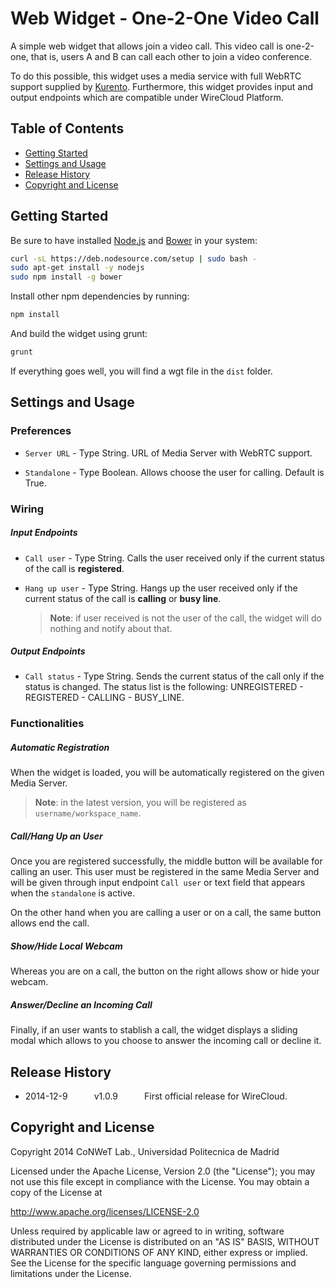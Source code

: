 Web Widget - One-2-One Video Call
=================================

A simple web widget that allows join a video call. This video call is
one-2-one, that is, users A and B can call each other to join a video
conference.

To do this possible, this widget uses a media service with full WebRTC support
supplied by [Kurento](http://www.kurento.org/). Furthermore, this widget
provides input and output endpoints which are compatible under WireCloud Platform.

Table of Contents
-----------------

- [Getting Started](#getting-started)
- [Settings and Usage](#settings-and-usage)
- [Release History](#release-history)
- [Copyright and License](#copyright-and-license)

Getting Started
---------------

Be sure to have installed [Node.js](http://node.js) and
[Bower](http://bower.io) in your system:

```bash
curl -sL https://deb.nodesource.com/setup | sudo bash -
sudo apt-get install -y nodejs
sudo npm install -g bower
```

Install other npm dependencies by running:

```bash
npm install
```

And build the widget using grunt:

```bash
grunt
```

If everything goes well, you will find a wgt file in the `dist` folder.

Settings and Usage
-----

### Preferences

- `Server URL` - Type String. URL of Media Server with WebRTC support.

- `Standalone` - Type Boolean. Allows choose the user for calling. Default is
  True.

### Wiring

##### Input Endpoints

- `Call user` - Type String. Calls the user received only if the current status
  of the call is **registered**.

- `Hang up user` - Type String. Hangs up the user received only if the current
  status of the call is **calling** or **busy line**.

  > **Note**: if user received is not the user of the call, the widget will do
  > nothing and notify about that.

##### Output Endpoints

- `Call status` - Type String. Sends the current status of the call only if
  the status is changed. The status list is the following: UNREGISTERED -
  REGISTERED - CALLING - BUSY_LINE.

### Functionalities

##### Automatic Registration 

When the widget is loaded, you will be automatically registered on the given
Media Server.

> **Note**: in the latest version, you will be registered as
> `username/workspace_name`.

##### Call/Hang Up an User

Once you are registered successfully, the middle button will be available for
calling an user. This user must be registered in the same Media Server and
will be given through input endpoint `Call user` or text field that appears
when the `standalone` is active.

On the other hand when you are calling a user or on a call, the same button
allows end the call.

##### Show/Hide Local Webcam

Whereas you are on a call, the button on the right allows show or hide your
webcam.

##### Answer/Decline an Incoming Call

Finally, if an user wants to stablish a call, the widget displays a sliding
modal which allows to you choose to answer the incoming call or decline it.

Release History
--------

- 2014-12-9   v1.0.9   First official release for WireCloud.

Copyright and License
---------------------

Copyright 2014 CoNWeT Lab., Universidad Politecnica de Madrid

Licensed under the Apache License, Version 2.0 (the "License");
you may not use this file except in compliance with the License.
You may obtain a copy of the License at

  http://www.apache.org/licenses/LICENSE-2.0

Unless required by applicable law or agreed to in writing, software
distributed under the License is distributed on an "AS IS" BASIS,
WITHOUT WARRANTIES OR CONDITIONS OF ANY KIND, either express or implied.
See the License for the specific language governing permissions and
limitations under the License.
